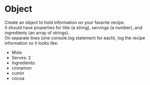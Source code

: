 <h1>Object</h1>
Create an object to hold information on your favorite recipe.<br />
It should have properties for title (a string), servings (a number), and ingredients (an array of strings).<br />
On separate lines (one console.log statement for each), log the recipe information so it looks like:<br />
<ul>
<li>Mole</li>
<li>Serves: 2</li>
<li>Ingredients:</li>
<li>cinnamon</li>
<li>cumin</li>
<li>cocoa</li>
</ul>
